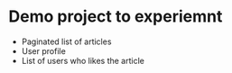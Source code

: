 # Demo project to experiemnt
- Paginated list of articles
- User profile
- List of users who likes the article 
